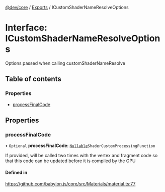 [@dev/core](../README.md) / [Exports](../modules.md) / ICustomShaderNameResolveOptions

# Interface: ICustomShaderNameResolveOptions

Options passed when calling customShaderNameResolve

## Table of contents

### Properties

- [processFinalCode](ICustomShaderNameResolveOptions.md#processfinalcode)

## Properties

### processFinalCode

• `Optional` **processFinalCode**: [`Nullable`](../modules.md#nullable)`ShaderCustomProcessingFunction`

If provided, will be called two times with the vertex and fragment code so that this code can be updated before it is compiled by the GPU

#### Defined in

https://github.com/babylon.js/core/src/Materials/material.ts:77
